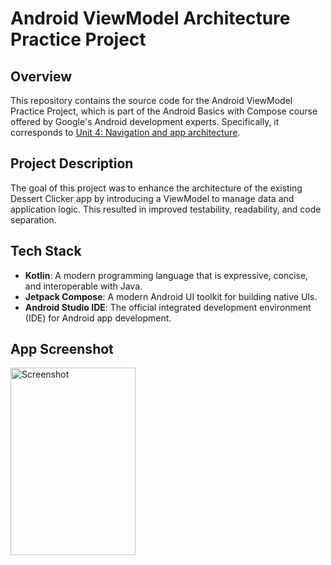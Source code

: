 # Android ViewModel Architecture Practice Project

## Overview

This repository contains the source code for the Android ViewModel Practice Project, which is part of the Android Basics with Compose course offered by Google's Android development experts. Specifically, it corresponds to [Unit 4: Navigation and app architecture](https://developer.android.com/codelabs/basic-android-kotlin-compose-practice-navigation).

## Project Description

The goal of this project was to enhance the architecture of the existing Dessert Clicker app by introducing a ViewModel to manage data and application logic. This resulted in improved testability, readability, and code separation. 

## Tech Stack

- **Kotlin**: A modern programming language that is expressive, concise, and interoperable with Java.
- **Jetpack Compose**: A modern Android UI toolkit for building native UIs.
- **Android Studio IDE**: The official integrated development environment (IDE) for Android app development.

## App Screenshot

<img src="https://developer.android.com/static/codelabs/basic-android-kotlin-compose-activity-lifecycle/img/b494a56f9ba0f83d_1440.png" width="200" height="300" alt="Screenshot">
